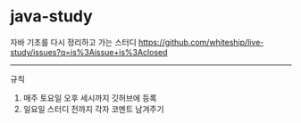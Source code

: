 # java-study
자바 기초를 다시 정리하고 가는 스터디
https://github.com/whiteship/live-study/issues?q=is%3Aissue+is%3Aclosed

<hr>
규칙

1. 매주 토요일 오후 세시까지 깃허브에 등록
2. 일요일 스터디 전까지 각자 코멘트 남겨주기

